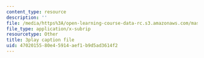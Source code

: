 ```yaml
---
content_type: resource
description: ''
file: /media/https%3A/open-learning-course-data-rc.s3.amazonaws.com/mas-s62-cryptocurrency-engineering-and-design-spring-2018/4702015580e45914aef1b9d5ad3614f2_CCeq5PChvuk.vtt
file_type: application/x-subrip
resourcetype: Other
title: 3play caption file
uid: 47020155-80e4-5914-aef1-b9d5ad3614f2
---
```


